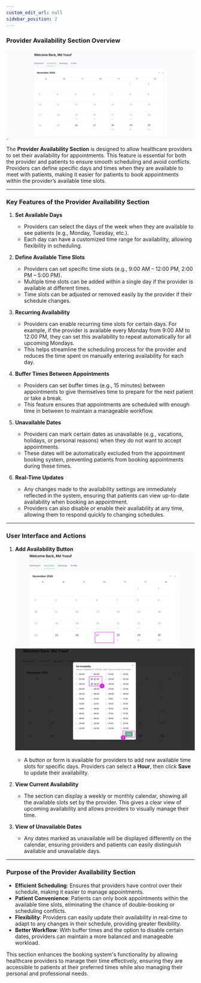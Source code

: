 ```yaml
---
custom_edit_url: null 
sidebar_position: 2
---
```


### **Provider Availability Section Overview**
![provider panel](./img/availability.png)

The **Provider Availability Section** is designed to allow healthcare providers to set their availability for appointments. This feature is essential for both the provider and patients to ensure smooth scheduling and avoid conflicts. Providers can define specific days and times when they are available to meet with patients, making it easier for patients to book appointments within the provider’s available time slots.

---

### **Key Features of the Provider Availability Section**

1. **Set Available Days**  
   - Providers can select the days of the week when they are available to see patients (e.g., Monday, Tuesday, etc.).  
   - Each day can have a customized time range for availability, allowing flexibility in scheduling.

2. **Define Available Time Slots**  
   - Providers can set specific time slots (e.g., 9:00 AM – 12:00 PM, 2:00 PM – 5:00 PM).  
   - Multiple time slots can be added within a single day if the provider is available at different times.  
   - Time slots can be adjusted or removed easily by the provider if their schedule changes.

3. **Recurring Availability**  
   - Providers can enable recurring time slots for certain days. For example, if the provider is available every Monday from 9:00 AM to 12:00 PM, they can set this availability to repeat automatically for all upcoming Mondays.  
   - This helps streamline the scheduling process for the provider and reduces the time spent on manually entering availability for each day.

4. **Buffer Times Between Appointments**  
   - Providers can set buffer times (e.g., 15 minutes) between appointments to give themselves time to prepare for the next patient or take a break.  
   - This feature ensures that appointments are scheduled with enough time in between to maintain a manageable workflow.

5. **Unavailable Dates**  
   - Providers can mark certain dates as unavailable (e.g., vacations, holidays, or personal reasons) when they do not want to accept appointments.  
   - These dates will be automatically excluded from the appointment booking system, preventing patients from booking appointments during these times.

6. **Real-Time Updates**  
   - Any changes made to the availability settings are immediately reflected in the system, ensuring that patients can view up-to-date availability when booking an appointment.  
   - Providers can also disable or enable their availability at any time, allowing them to respond quickly to changing schedules.

---

### **User Interface and Actions**

1. **Add Availability Button**  
![provider panel](./img/adda.png)
![provider panel](./img/adda2.png)

   - A button or form is available for providers to add new available time slots for specific days. Providers can select a **Hour**, then click **Save** to update their availability.


2. **View Current Availability**  
   - The section can display a weekly or monthly calendar, showing all the available slots set by the provider. This gives a clear view of upcoming availability and allows providers to visually manage their time.

3. **View of Unavailable Dates**  
   - Any dates marked as unavailable will be displayed differently on the calendar, ensuring providers and patients can easily distinguish available and unavailable days.

---

### **Purpose of the Provider Availability Section**

- **Efficient Scheduling**: Ensures that providers have control over their schedule, making it easier to manage appointments.  
- **Patient Convenience**: Patients can only book appointments within the available time slots, eliminating the chance of double-booking or scheduling conflicts.  
- **Flexibility**: Providers can easily update their availability in real-time to adapt to any changes in their schedule, providing greater flexibility.  
- **Better Workflow**: With buffer times and the option to disable certain dates, providers can maintain a more balanced and manageable workload.

This section enhances the booking system's functionality by allowing healthcare providers to manage their time effectively, ensuring they are accessible to patients at their preferred times while also managing their personal and professional needs.